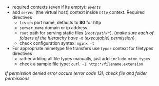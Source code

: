 - required contexts (even if its empty): *`events`*
- add *`server`* (the virtual host) context inside *`http`* context. Required directives
	- `listen` port name, defaults to **80** for http
	- `server_name` domain or ip address
	- `root` path for serving static files (*`root/path/*`*). {*make sure each of folders of the hierarchy have -x (executable) permission*}
	- check configuration syntax: `nginx -t`
- For appropriate mimetype file transfers use *`types`* context for filetypes directives
	- rather adding all file types manually, just add `include mime.types`
	- check a sample file type: `curl -I http:*/filename.extension`

*If permission denied error occurs (error code 13), check file and folder permissions*